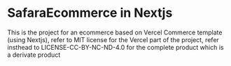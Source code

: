 # SafaraEcommerce in Nextjs

This is the project for an ecommerce based on Vercel Commerce template (using Nextjs),
refer to MIT license for the Vercel part of the project, refer insthead to LICENSE-CC-BY-NC-ND-4.0
for the complete product which is a derivate product
